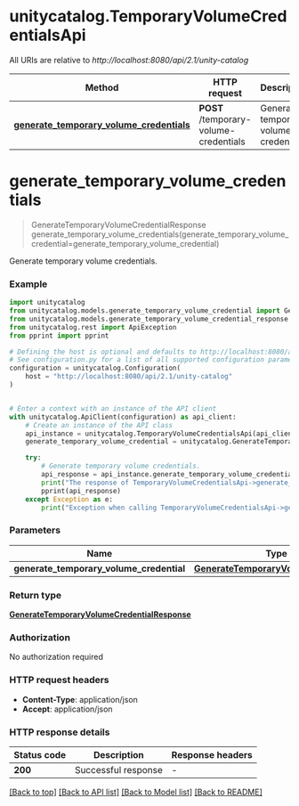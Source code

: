 # unitycatalog.TemporaryVolumeCredentialsApi

All URIs are relative to *http://localhost:8080/api/2.1/unity-catalog*

Method | HTTP request | Description
------------- | ------------- | -------------
[**generate_temporary_volume_credentials**](TemporaryVolumeCredentialsApi.md#generate_temporary_volume_credentials) | **POST** /temporary-volume-credentials | Generate temporary volume credentials.


# **generate_temporary_volume_credentials**
> GenerateTemporaryVolumeCredentialResponse generate_temporary_volume_credentials(generate_temporary_volume_credential=generate_temporary_volume_credential)

Generate temporary volume credentials.

### Example


```python
import unitycatalog
from unitycatalog.models.generate_temporary_volume_credential import GenerateTemporaryVolumeCredential
from unitycatalog.models.generate_temporary_volume_credential_response import GenerateTemporaryVolumeCredentialResponse
from unitycatalog.rest import ApiException
from pprint import pprint

# Defining the host is optional and defaults to http://localhost:8080/api/2.1/unity-catalog
# See configuration.py for a list of all supported configuration parameters.
configuration = unitycatalog.Configuration(
    host = "http://localhost:8080/api/2.1/unity-catalog"
)


# Enter a context with an instance of the API client
with unitycatalog.ApiClient(configuration) as api_client:
    # Create an instance of the API class
    api_instance = unitycatalog.TemporaryVolumeCredentialsApi(api_client)
    generate_temporary_volume_credential = unitycatalog.GenerateTemporaryVolumeCredential() # GenerateTemporaryVolumeCredential |  (optional)

    try:
        # Generate temporary volume credentials.
        api_response = api_instance.generate_temporary_volume_credentials(generate_temporary_volume_credential=generate_temporary_volume_credential)
        print("The response of TemporaryVolumeCredentialsApi->generate_temporary_volume_credentials:\n")
        pprint(api_response)
    except Exception as e:
        print("Exception when calling TemporaryVolumeCredentialsApi->generate_temporary_volume_credentials: %s\n" % e)
```



### Parameters


Name | Type | Description  | Notes
------------- | ------------- | ------------- | -------------
 **generate_temporary_volume_credential** | [**GenerateTemporaryVolumeCredential**](GenerateTemporaryVolumeCredential.md)|  | [optional] 

### Return type

[**GenerateTemporaryVolumeCredentialResponse**](GenerateTemporaryVolumeCredentialResponse.md)

### Authorization

No authorization required

### HTTP request headers

 - **Content-Type**: application/json
 - **Accept**: application/json

### HTTP response details

| Status code | Description | Response headers |
|-------------|-------------|------------------|
**200** | Successful response |  -  |

[[Back to top]](#) [[Back to API list]](../README.md#documentation-for-api-endpoints) [[Back to Model list]](../README.md#documentation-for-models) [[Back to README]](../README.md)

